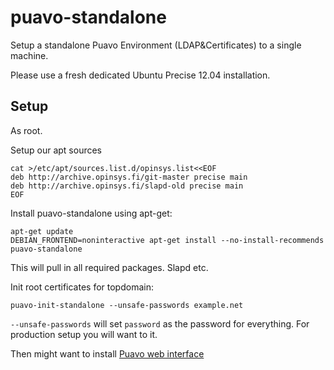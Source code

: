 # puavo-standalone

Setup a standalone Puavo Environment (LDAP&Certificates) to a single machine.

Please use a fresh dedicated Ubuntu Precise 12.04 installation.

## Setup

As root.

Setup our apt sources

    cat >/etc/apt/sources.list.d/opinsys.list<<EOF
    deb http://archive.opinsys.fi/git-master precise main
    deb http://archive.opinsys.fi/slapd-old precise main
    EOF


Install puavo-standalone using apt-get:

    apt-get update
    DEBIAN_FRONTEND=noninteractive apt-get install --no-install-recommends puavo-standalone

This will pull in all required packages. Slapd etc.

Init root certificates for topdomain:

    puavo-init-standalone --unsafe-passwords example.net

`--unsafe-passwords` will set `password` as the password for everything. For production setup you will want to it.

Then might want to install [Puavo web interface](https://github.com/opinsys/puavo-users/blob/master/doc/STANDALONE.md)

